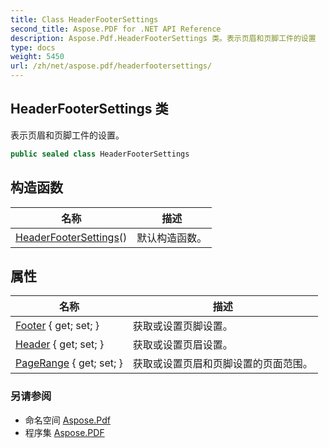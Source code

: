 ```yaml
---
title: Class HeaderFooterSettings
second_title: Aspose.PDF for .NET API Reference
description: Aspose.Pdf.HeaderFooterSettings 类。表示页眉和页脚工件的设置
type: docs
weight: 5450
url: /zh/net/aspose.pdf/headerfootersettings/
---
```

## HeaderFooterSettings 类

表示页眉和页脚工件的设置。

```csharp
public sealed class HeaderFooterSettings
```

## 构造函数

| 名称 | 描述 |
| --- | --- |
| [HeaderFooterSettings](headerfootersettings/)() | 默认构造函数。 |

## 属性

| 名称 | 描述 |
| --- | --- |
| [Footer](../../aspose.pdf/headerfootersettings/footer/) { get; set; } | 获取或设置页脚设置。 |
| [Header](../../aspose.pdf/headerfootersettings/header/) { get; set; } | 获取或设置页眉设置。 |
| [PageRange](../../aspose.pdf/headerfootersettings/pagerange/) { get; set; } | 获取或设置页眉和页脚设置的页面范围。 |

### 另请参阅

* 命名空间 [Aspose.Pdf](../../aspose.pdf/)
* 程序集 [Aspose.PDF](../../)